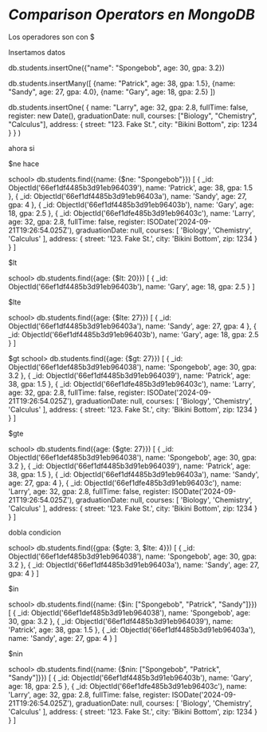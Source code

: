 <!-- Autor: Daniel Benjamin Perez Morales -->
<!-- GitHub: https://github.com/DanielPerezMoralesDev13 -->
<!-- Correo electrónico: danielperezdev@proton.me -->

<!-- https://youtu.be/c2M-rlkkT5o?t=2292 -->
<!-- https://chatgpt.com/c/66ec7f5d-9be0-8003-b191-2caf5254ee87 -->

# ***Comparison Operators en MongoDB***

Los operadores son con $

Insertamos datos

db.students.insertOne({"name": "Spongebob", age: 30, gpa: 3.2})

db.students.insertMany([
  {name: "Patrick", age: 38, gpa: 1.5},
  {name: "Sandy", age: 27, gpa: 4.0},
  {name: "Gary", age: 18, gpa: 2.5}
])

db.students.insertOne(
    {
        name: "Larry",
        age: 32,
        gpa: 2.8,
        fullTime: false,
        register: new Date(),
        graduationDate: null,
        courses: ["Biology", "Chemistry", "Calculus"],
        address: {
                    street: "123. Fake St.",
                    city: "Bikini Bottom",
                    zip: 1234
                 }
    }
)

ahora si

$ne hace

school> db.students.find({name: {$ne: "Spongebob"}})
[
  {
    _id: ObjectId('66ef1df4485b3d91eb964039'),
    name: 'Patrick',
    age: 38,
    gpa: 1.5
  },
  {
    _id: ObjectId('66ef1df4485b3d91eb96403a'),
    name: 'Sandy',
    age: 27,
    gpa: 4
  },
  {
    _id: ObjectId('66ef1df4485b3d91eb96403b'),
    name: 'Gary',
    age: 18,
    gpa: 2.5
  },
  {
    _id: ObjectId('66ef1dfe485b3d91eb96403c'),
    name: 'Larry',
    age: 32,
    gpa: 2.8,
    fullTime: false,
    register: ISODate('2024-09-21T19:26:54.025Z'),
    graduationDate: null,
    courses: [ 'Biology', 'Chemistry', 'Calculus' ],
    address: { street: '123. Fake St.', city: 'Bikini Bottom', zip: 1234 }
  }
]

$lt

school> db.students.find({age: {$lt: 20}})
[
  {
    _id: ObjectId('66ef1df4485b3d91eb96403b'),
    name: 'Gary',
    age: 18,
    gpa: 2.5
  }
]

$lte

school> db.students.find({age: {$lte: 27}})
[
  {
    _id: ObjectId('66ef1df4485b3d91eb96403a'),
    name: 'Sandy',
    age: 27,
    gpa: 4
  },
  {
    _id: ObjectId('66ef1df4485b3d91eb96403b'),
    name: 'Gary',
    age: 18,
    gpa: 2.5
  }
]

$gt
school> db.students.find({age: {$gt: 27}})
[
  {
    _id: ObjectId('66ef1def485b3d91eb964038'),
    name: 'Spongebob',
    age: 30,
    gpa: 3.2
  },
  {
    _id: ObjectId('66ef1df4485b3d91eb964039'),
    name: 'Patrick',
    age: 38,
    gpa: 1.5
  },
  {
    _id: ObjectId('66ef1dfe485b3d91eb96403c'),
    name: 'Larry',
    age: 32,
    gpa: 2.8,
    fullTime: false,
    register: ISODate('2024-09-21T19:26:54.025Z'),
    graduationDate: null,
    courses: [ 'Biology', 'Chemistry', 'Calculus' ],
    address: { street: '123. Fake St.', city: 'Bikini Bottom', zip: 1234 }
  }
]

$gte

school> db.students.find({age: {$gte: 27}})
[
  {
    _id: ObjectId('66ef1def485b3d91eb964038'),
    name: 'Spongebob',
    age: 30,
    gpa: 3.2
  },
  {
    _id: ObjectId('66ef1df4485b3d91eb964039'),
    name: 'Patrick',
    age: 38,
    gpa: 1.5
  },
  {
    _id: ObjectId('66ef1df4485b3d91eb96403a'),
    name: 'Sandy',
    age: 27,
    gpa: 4
  },
  {
    _id: ObjectId('66ef1dfe485b3d91eb96403c'),
    name: 'Larry',
    age: 32,
    gpa: 2.8,
    fullTime: false,
    register: ISODate('2024-09-21T19:26:54.025Z'),
    graduationDate: null,
    courses: [ 'Biology', 'Chemistry', 'Calculus' ],
    address: { street: '123. Fake St.', city: 'Bikini Bottom', zip: 1234 }
  }
]

dobla condicion

school> db.students.find({gpa: {$gte: 3, $lte: 4}})
[
  {
    _id: ObjectId('66ef1def485b3d91eb964038'),
    name: 'Spongebob',
    age: 30,
    gpa: 3.2
  },
  {
    _id: ObjectId('66ef1df4485b3d91eb96403a'),
    name: 'Sandy',
    age: 27,
    gpa: 4
  }
]

$in

school> db.students.find({name: {$in: ["Spongebob", "Patrick", "Sandy"]}})
[
  {
    _id: ObjectId('66ef1def485b3d91eb964038'),
    name: 'Spongebob',
    age: 30,
    gpa: 3.2
  },
  {
    _id: ObjectId('66ef1df4485b3d91eb964039'),
    name: 'Patrick',
    age: 38,
    gpa: 1.5
  },
  {
    _id: ObjectId('66ef1df4485b3d91eb96403a'),
    name: 'Sandy',
    age: 27,
    gpa: 4
  }
]

$nin

school> db.students.find({name: {$nin: ["Spongebob", "Patrick", "Sandy"]}})
[
  {
    _id: ObjectId('66ef1df4485b3d91eb96403b'),
    name: 'Gary',
    age: 18,
    gpa: 2.5
  },
  {
    _id: ObjectId('66ef1dfe485b3d91eb96403c'),
    name: 'Larry',
    age: 32,
    gpa: 2.8,
    fullTime: false,
    register: ISODate('2024-09-21T19:26:54.025Z'),
    graduationDate: null,
    courses: [ 'Biology', 'Chemistry', 'Calculus' ],
    address: { street: '123. Fake St.', city: 'Bikini Bottom', zip: 1234 }
  }
]

